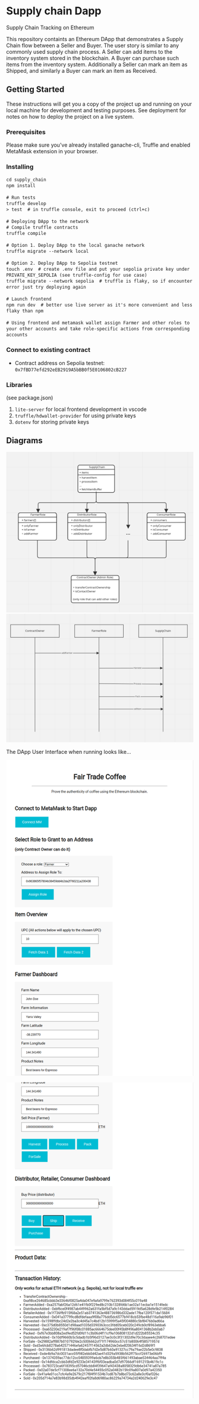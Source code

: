 # Supply chain Dapp

Supply Chain Tracking on Ethereum

This repository containts an Ethereum DApp that demonstrates a Supply Chain flow between a Seller and Buyer. The user story is similar to any commonly used supply chain process. A Seller can add items to the inventory system stored in the blockchain. A Buyer can purchase such items from the inventory system. Additionally a Seller can mark an item as Shipped, and similarly a Buyer can mark an item as Received.

## Getting Started

These instructions will get you a copy of the project up and running on your local machine for development and testing purposes. See deployment for notes on how to deploy the project on a live system.

### Prerequisites

Please make sure you've already installed ganache-cli, Truffle and enabled MetaMask extension in your browser.

### Installing

```
cd supply_chain
npm install

# Run tests
truffle develop 
> test  # in truffle console, exit to proceed (ctrl+c) 

# Deploying DApp to the network
# Compile truffle contracts
truffle compile 

# Option 1. Deploy DApp to the local ganache network
truffle migrate --network local

# Option 2. Deploy DApp to Sepolia testnet
touch .env  # create .env file and put your sepolia private key under PRIVATE_KEY_SEPOLIA (see truffle-config for use case)
truffle migrate --network sepolia  # truffle is flaky, so if encounter error just try deploying again

# Launch frontend
npm run dev  # better use live server as it's more convenient and less flaky than npm

# Using frontend and metamask wallet assign Farmer and other roles to your other accounts and take role-specific actions from corresponding accounts
```

### Connect to existing contract

* Contract address on Sepolia testnet: `0x7fBD77efd292eEB2919A5bBB0f5E0106802cB227` 

### Libraries
(see package.json)
1. `lite-server` for local frontend development in vscode
2. `truffle/hdwallet-provider` for using private keys
3. `dotenv` for storing private keys

## Diagrams 

![classes](images/application_diagram.png)
![sequence](images/sequence_uml.png)

The DApp User Interface when running looks like...

![truffle test](images/frontend_1.png)

![truffle test](images/frontend_2.png)
